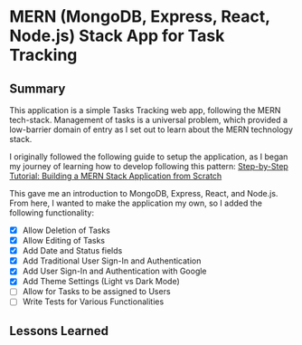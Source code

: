 # MERN (MongoDB, Express, React, Node.js) Stack App for Task Tracking

## Summary
This application is a simple Tasks Tracking web app, following the MERN tech-stack. Management of tasks is a universal problem, which provided a low-barrier domain of entry as I set out to learn about the MERN technology stack. 

I originally followed the following guide to setup the application, as I began my journey of learning how to develop following this pattern: [Step-by-Step Tutorial: Building a MERN Stack Application from Scratch](https://medium.com/@sriram.se21/step-by-step-tutorial-building-a-mern-stack-application-from-scratch-d281010715e4)

This gave me an introduction to MongoDB, Express, React, and Node.js. From here, I wanted to make the application my own, so I added the following functionality:
 - [x] Allow Deletion of Tasks
 - [x] Allow Editing of Tasks
 - [x] Add Date and Status fields
 - [x] Add Traditional User Sign-In and Authentication
 - [x] Add User Sign-In and Authentication with Google
 - [x] Add Theme Settings (Light vs Dark Mode)
 - [ ] Allow for Tasks to be assigned to Users
 - [ ] Write Tests for Various Functionalities

 ## Lessons Learned